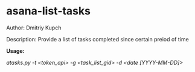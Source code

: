 # asana-list-tasks
Author: Dmitriy Kupch

Description: Provide a list of tasks completed since certain preiod of time


**Usage:** 

*atasks.py -t <token_api> -g <task_list_gid> -d <date [YYYY-MM-DD]>*
